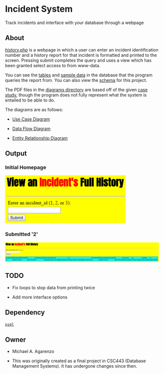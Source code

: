 # Incident System

Track incidents and interface with your database through a webpage

## About

[*history.php*](src/php/history.php) is a webpage in which a user can enter an incident identification number and a history report for that incident is formatted and printed to the screen. Pressing submit completes the query and uses a view which has been granted select access to from www-data.

You can see the [tables](src/sql/tables.sql) and [sample data](src/sql/data.sql) in the database that the program queries the report from. You can also view the [schema](https://github.com/magarenzo/incident-system/blob/master/screenshots/scehma.PNG) for this project.

The PDF files in the [diagrams directory](https://github.com/magarenzo/incident-system/tree/master/diagrams) are based off of the given [case study](media/case-study.PNG), though the program does not fully represent what the system is entailed to be able to do.

The diagrams are as follows:

* [Use Case Diagram](media/UCD.pdf)

* [Data Flow Diagram](media/DFD.pdf)

* [Entity Relationship Diagram](media/ERD.pdf)

## Output

### Initial Homepage

![](media/homepage.PNG)

### Submitted '2'

![](media/report.PNG)

## TODO

* Fix loops to stop data from printing twice

* Add more interface options

## Dependency

[`psql`](https://help.ubuntu.com/lts/serverguide/postgresql.html)

## Owner

* Michael A. Agarenzo

* This was originally created as a final project in CSC443 (Database Management Systems). It has undergone changes since then.
